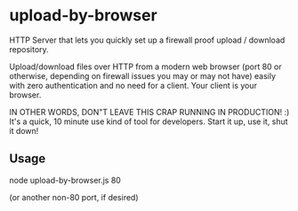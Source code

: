 upload-by-browser
=================

HTTP Server that lets you quickly set up a firewall proof upload / download repository.

Upload/download files over HTTP from a modern web browser (port 80 or otherwise, depending on firewall
issues you may or may not have) easily with zero authentication and no need for a client.
Your client is your browser.

IN OTHER WORDS, DON"T LEAVE THIS CRAP RUNNING IN PRODUCTION! :)
It's a quick, 10 minute use kind of tool for developers. Start it up, use it, shut it down!

Usage
-----------------
node upload-by-browser.js 80

(or another non-80 port, if desired)
